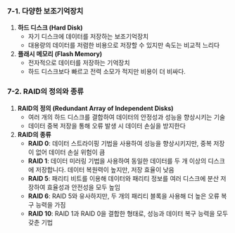 ### 7-1. 다양한 보조기억장치

1. **하드 디스크 (Hard Disk)**
    - 자기 디스크에 데이터를 저장하는 보조기억장치
    - 대용량의 데이터를 저렴한 비용으로 저장할 수 있지만 속도는 비교적 느리다
2. **플래시 메모리 (Flash Memory)**
    - 전자적으로 데이터를 저장하는 기억장치
    - 하드 디스크보다 빠르고 전력 소모가 적지만 비용이 더 비싸다.

### 7-2. RAID의 정의와 종류

1. **RAID의 정의 (Redundant Array of Independent Disks)**
    - 여러 개의 하드 디스크를 결합하여 데이터의 안정성과 성능을 향상시키는 기술
    - 데이터 중복 저장을 통해 오류 발생 시 데이터 손실을 방지한다
2. **RAID의 종류**
    - **RAID 0**: 데이터 스트라이핑 기법을 사용하여 성능을 향상시키지만, 중복 저장이 없어 데이터 손실 위험이 큼
    - **RAID 1**: 데이터 미러링 기법을 사용하여 동일한 데이터를 두 개 이상의 디스크에 저장합니다. 데이터 복원력이 높지만, 저장 효율이 낮음
    - **RAID 5**: 패리티 비트를 이용해 데이터와 패리티 정보를 여러 디스크에 분산 저장하여 효율성과 안전성을 모두 높임
    - **RAID 6**: RAID 5와 유사하지만, 두 개의 패리티 블록을 사용해 더 높은 오류 복구 능력을 가짐
    - **RAID 10**: RAID 1과 RAID 0을 결합한 형태로, 성능과 데이터 복구 능력을 모두 갖춘 기법

